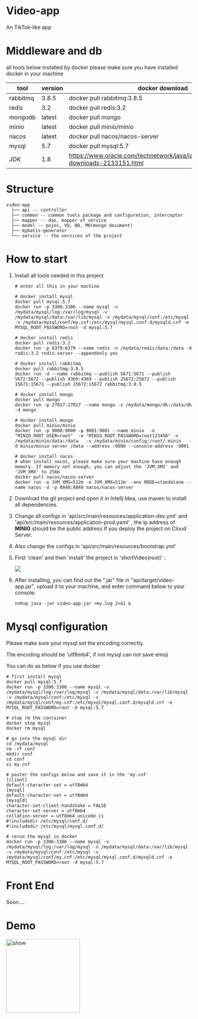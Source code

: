 # Video-app

An TikTok-like app


# Middleware and db

all tools below installed by docker
please make sure you have installed docker in your machine

| tool     | version | docker download                                              |
| -------- | ------- | ------------------------------------------------------------ |
| rabbitmq | 3.8.5   | docker pull rabbitmq:3.8.5                                   |
| redis    | 3.2     | docker pull redis:3.2                                        |
| mongodb  | latest  | docker pull mongo                                            |
| minio    | latest  | docker pull minio/minio                                      |
| nacos    | latest  | docker pull nacos/nacos-server                               |
| mysql    | 5.7     | docker pull mysql:5.7                                        |
| JDK      | 1.8     | https://www.oracle.com/technetwork/java/javase/downloads/jdk8-downloads-2133151.html |

# Structure

```
video-app
  ├── api -- controller
  ├── common -- common tools package and configuration, interceptor
  ├── mapper -- dao, mapper of service
  ├── model -- pojos, VO, BO, MO(mongo document)
  ├── mybatis-generator
  └── service -- the services of the project
```



# How to start

1. Install all tools needed in this project

   ```shell
   # enter all this in your machine
   
   # docker install mysql
   docker pull mysql:5.7
   docker run -p 3306:3306 --name mysql -v /mydata/mysql/log:/var/log/mysql -v /mydata/mysql/data:/var/lib/mysql -v /mydata/mysql/conf:/etc/mysql -v /mydata/mysql/conf/my.cnf:/etc/mysql/mysql.conf.d/mysqld.cnf -e MYSQL_ROOT_PASSWORD=root -d mysql:5.7
   
   # docker install redis
   docker pull redis:3.2
   docker run -p 6379:6379 --name redis -v /mydata/redis/data:/data -d redis:3.2 redis-server --appendonly yes
   
   # docker install rabbitmq
   docker pull rabbitmq:3.8.5
   docker run -d --name rabbitmq --publish 5671:5671 --publish 5672:5672 --publish 4369:4369 --publish 25672:25672 --publish 15671:15671 --publish 15672:15672 rabbitmq:3.8.5
   
   # docker install mongo
   docker pull mongo
   docker run -p 27017:27017 --name mongo -v /mydata/mongo/db:/data/db -d mongo
   
   # docker install mongo
   docker pull minio/minio
   docker run -p 9000:9000 -p 9001:9001 --name minio  -e "MINIO_ROOT_USER=root"  -e "MINIO_ROOT_PASSWORD=root123456" -v /mydata/minio/data:/data   -v /mydata/minio/config:/root/.minio   -d minio/minio server /data --address :9000 --console-address :9001
   
   # docker install nacos
   # when install nacos, please make sure your machine have enough memory. If memory not enough, you can adjust the 'JVM_XMS' and 'JVM_XMX' to 256m
   docker pull nacos/nacos-server
   docker run -e JVM_XMS=512m -e JVM_XMX=512m --env MODE=standalone --name nacos -d -p 8848:8848 nacos/nacos-server
   ```

2. Download the git project and open it in Intellj Idea, use maven to install all dependencies.

3. Change all configs in 'api/src/main/resources/application-dev.yml' and 'api/src/main/resources/application-prod.yaml' , the ip address of **MINIO** should be the public address if you deploy the project on Cloud Server.

4. Also change the configs in 'api/src/main/resources/bootstrap.yml'

5. First 'clean' and then 'install' the project in 'shortVideo(root)' :

   ![](http://8.209.98.139:9000/video-app/asdasasd.png)

6. After installing, you can find out the ".jar" file in "api/target/video-app.jar", upload it to your machine, and enter command below to your console:

   ```shell
   nohup java -jar video-app.jar >my.log 2>&1 &
   ```



# Mysql configuration

Please make sure your mysql set the encoding correctly. 

The encoding should be 'utf8mb4', if not mysql can not save emoji

You can do as below if you use docker

```shell
# first install mysql
docker pull mysql:5.7
docker run -p 3306:3306 --name mysql -v /mydata/mysql/log:/var/log/mysql -v /mydata/mysql/data:/var/lib/mysql -v /mydata/mysql/conf:/etc/mysql -v /mydata/mysql/conf/my.cnf:/etc/mysql/mysql.conf.d/mysqld.cnf -e MYSQL_ROOT_PASSWORD=root -d mysql:5.7

# stop rm the container
docker stop mysql
docker rm mysql

# go into the mysql dir
cd /mydata/mysql
rm -rf conf
mkdir conf
cd conf
vi my.cnf

# paster the configs below and save it in the 'my.cnf'
[client]
default-character-set = utf8mb4
[mysql]
default-character-set = utf8mb4
[mysqld]
character-set-client-handshake = FALSE
character-set-server = utf8mb4
collation-server = utf8mb4_unicode_ci
#!includedir /etc/mysql/conf.d/
#!includedir /etc/mysql/mysql.conf.d/

# rerun the mysql in docker
docker run -p 3306:3306 --name mysql -v /mydata/mysql/log:/var/log/mysql -v /mydata/mysql/data:/var/lib/mysql -v /mydata/mysql/conf:/etc/mysql -v /mydata/mysql/conf/my.cnf:/etc/mysql/mysql.conf.d/mysqld.cnf -e MYSQL_ROOT_PASSWORD=root -d mysql:5.7
```



# Front End

Soon....



# Demo
<img src="http://8.209.98.139:9000/video-app/g25sg-707mm.gif" alt="show" width="200px"/>
